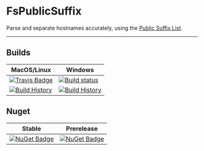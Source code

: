 # FsPublicSuffix

Parse and separate hostnames accurately, using the [Public Suffix List](https://publicsuffix.org/).

---

## Builds

MacOS/Linux | Windows
--- | ---
[![Travis Badge](https://travis-ci.org/JohnTheGr8/FsPublicSuffix.svg?branch=master)](https://travis-ci.org/JohnTheGr8/FsPublicSuffix) | [![Build status](https://ci.appveyor.com/api/projects/status/github/JohnTheGr8/FsPublicSuffix?svg=true)](https://ci.appveyor.com/project/JohnTheGr8/FsPublicSuffix)
[![Build History](https://buildstats.info/travisci/chart/JohnTheGr8/FsPublicSuffix)](https://travis-ci.org/JohnTheGr8/FsPublicSuffix/builds) | [![Build History](https://buildstats.info/appveyor/chart/JohnTheGr8/FsPublicSuffix)](https://ci.appveyor.com/project/JohnTheGr8/FsPublicSuffix)  


## Nuget 

Stable | Prerelease
--- | ---
[![NuGet Badge](https://buildstats.info/nuget/FsPublicSuffix)](https://www.nuget.org/packages/FsPublicSuffix/) | [![NuGet Badge](https://buildstats.info/nuget/FsPublicSuffix?includePreReleases=true)](https://www.nuget.org/packages/FsPublicSuffix/)